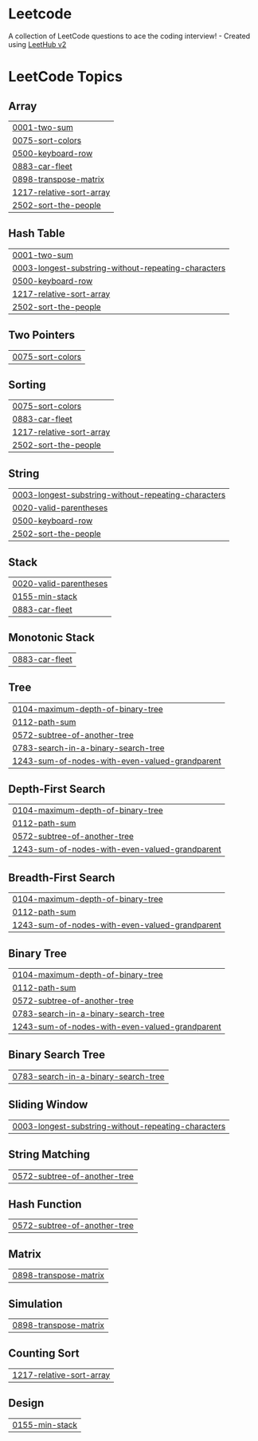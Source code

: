 # Leetcode
A collection of LeetCode questions to ace the coding interview! - Created using [LeetHub v2](https://github.com/arunbhardwaj/LeetHub-2.0)

<!---LeetCode Topics Start-->
# LeetCode Topics
## Array
|  |
| ------- |
| [0001-two-sum](https://github.com/fenet-as/Leetcode/tree/master/0001-two-sum) |
| [0075-sort-colors](https://github.com/fenet-as/Leetcode/tree/master/0075-sort-colors) |
| [0500-keyboard-row](https://github.com/fenet-as/Leetcode/tree/master/0500-keyboard-row) |
| [0883-car-fleet](https://github.com/fenet-as/Leetcode/tree/master/0883-car-fleet) |
| [0898-transpose-matrix](https://github.com/fenet-as/Leetcode/tree/master/0898-transpose-matrix) |
| [1217-relative-sort-array](https://github.com/fenet-as/Leetcode/tree/master/1217-relative-sort-array) |
| [2502-sort-the-people](https://github.com/fenet-as/Leetcode/tree/master/2502-sort-the-people) |
## Hash Table
|  |
| ------- |
| [0001-two-sum](https://github.com/fenet-as/Leetcode/tree/master/0001-two-sum) |
| [0003-longest-substring-without-repeating-characters](https://github.com/fenet-as/Leetcode/tree/master/0003-longest-substring-without-repeating-characters) |
| [0500-keyboard-row](https://github.com/fenet-as/Leetcode/tree/master/0500-keyboard-row) |
| [1217-relative-sort-array](https://github.com/fenet-as/Leetcode/tree/master/1217-relative-sort-array) |
| [2502-sort-the-people](https://github.com/fenet-as/Leetcode/tree/master/2502-sort-the-people) |
## Two Pointers
|  |
| ------- |
| [0075-sort-colors](https://github.com/fenet-as/Leetcode/tree/master/0075-sort-colors) |
## Sorting
|  |
| ------- |
| [0075-sort-colors](https://github.com/fenet-as/Leetcode/tree/master/0075-sort-colors) |
| [0883-car-fleet](https://github.com/fenet-as/Leetcode/tree/master/0883-car-fleet) |
| [1217-relative-sort-array](https://github.com/fenet-as/Leetcode/tree/master/1217-relative-sort-array) |
| [2502-sort-the-people](https://github.com/fenet-as/Leetcode/tree/master/2502-sort-the-people) |
## String
|  |
| ------- |
| [0003-longest-substring-without-repeating-characters](https://github.com/fenet-as/Leetcode/tree/master/0003-longest-substring-without-repeating-characters) |
| [0020-valid-parentheses](https://github.com/fenet-as/Leetcode/tree/master/0020-valid-parentheses) |
| [0500-keyboard-row](https://github.com/fenet-as/Leetcode/tree/master/0500-keyboard-row) |
| [2502-sort-the-people](https://github.com/fenet-as/Leetcode/tree/master/2502-sort-the-people) |
## Stack
|  |
| ------- |
| [0020-valid-parentheses](https://github.com/fenet-as/Leetcode/tree/master/0020-valid-parentheses) |
| [0155-min-stack](https://github.com/fenet-as/Leetcode/tree/master/0155-min-stack) |
| [0883-car-fleet](https://github.com/fenet-as/Leetcode/tree/master/0883-car-fleet) |
## Monotonic Stack
|  |
| ------- |
| [0883-car-fleet](https://github.com/fenet-as/Leetcode/tree/master/0883-car-fleet) |
## Tree
|  |
| ------- |
| [0104-maximum-depth-of-binary-tree](https://github.com/fenet-as/Leetcode/tree/master/0104-maximum-depth-of-binary-tree) |
| [0112-path-sum](https://github.com/fenet-as/Leetcode/tree/master/0112-path-sum) |
| [0572-subtree-of-another-tree](https://github.com/fenet-as/Leetcode/tree/master/0572-subtree-of-another-tree) |
| [0783-search-in-a-binary-search-tree](https://github.com/fenet-as/Leetcode/tree/master/0783-search-in-a-binary-search-tree) |
| [1243-sum-of-nodes-with-even-valued-grandparent](https://github.com/fenet-as/Leetcode/tree/master/1243-sum-of-nodes-with-even-valued-grandparent) |
## Depth-First Search
|  |
| ------- |
| [0104-maximum-depth-of-binary-tree](https://github.com/fenet-as/Leetcode/tree/master/0104-maximum-depth-of-binary-tree) |
| [0112-path-sum](https://github.com/fenet-as/Leetcode/tree/master/0112-path-sum) |
| [0572-subtree-of-another-tree](https://github.com/fenet-as/Leetcode/tree/master/0572-subtree-of-another-tree) |
| [1243-sum-of-nodes-with-even-valued-grandparent](https://github.com/fenet-as/Leetcode/tree/master/1243-sum-of-nodes-with-even-valued-grandparent) |
## Breadth-First Search
|  |
| ------- |
| [0104-maximum-depth-of-binary-tree](https://github.com/fenet-as/Leetcode/tree/master/0104-maximum-depth-of-binary-tree) |
| [0112-path-sum](https://github.com/fenet-as/Leetcode/tree/master/0112-path-sum) |
| [1243-sum-of-nodes-with-even-valued-grandparent](https://github.com/fenet-as/Leetcode/tree/master/1243-sum-of-nodes-with-even-valued-grandparent) |
## Binary Tree
|  |
| ------- |
| [0104-maximum-depth-of-binary-tree](https://github.com/fenet-as/Leetcode/tree/master/0104-maximum-depth-of-binary-tree) |
| [0112-path-sum](https://github.com/fenet-as/Leetcode/tree/master/0112-path-sum) |
| [0572-subtree-of-another-tree](https://github.com/fenet-as/Leetcode/tree/master/0572-subtree-of-another-tree) |
| [0783-search-in-a-binary-search-tree](https://github.com/fenet-as/Leetcode/tree/master/0783-search-in-a-binary-search-tree) |
| [1243-sum-of-nodes-with-even-valued-grandparent](https://github.com/fenet-as/Leetcode/tree/master/1243-sum-of-nodes-with-even-valued-grandparent) |
## Binary Search Tree
|  |
| ------- |
| [0783-search-in-a-binary-search-tree](https://github.com/fenet-as/Leetcode/tree/master/0783-search-in-a-binary-search-tree) |
## Sliding Window
|  |
| ------- |
| [0003-longest-substring-without-repeating-characters](https://github.com/fenet-as/Leetcode/tree/master/0003-longest-substring-without-repeating-characters) |
## String Matching
|  |
| ------- |
| [0572-subtree-of-another-tree](https://github.com/fenet-as/Leetcode/tree/master/0572-subtree-of-another-tree) |
## Hash Function
|  |
| ------- |
| [0572-subtree-of-another-tree](https://github.com/fenet-as/Leetcode/tree/master/0572-subtree-of-another-tree) |
## Matrix
|  |
| ------- |
| [0898-transpose-matrix](https://github.com/fenet-as/Leetcode/tree/master/0898-transpose-matrix) |
## Simulation
|  |
| ------- |
| [0898-transpose-matrix](https://github.com/fenet-as/Leetcode/tree/master/0898-transpose-matrix) |
## Counting Sort
|  |
| ------- |
| [1217-relative-sort-array](https://github.com/fenet-as/Leetcode/tree/master/1217-relative-sort-array) |
## Design
|  |
| ------- |
| [0155-min-stack](https://github.com/fenet-as/Leetcode/tree/master/0155-min-stack) |
<!---LeetCode Topics End-->